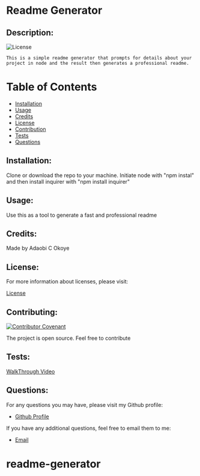  # Readme Generator

  
  ## Description:

  ![License](https://img.shields.io/badge/License-ISC-blue.svg "License Badge")

    This is a simple readme generator that prompts for details about your project in node and the result then generates a professional readme.


  # Table of Contents

  - [Installation](#installation)
  - [Usage](#usage)
  - [Credits](#credits)
  - [License](#license)
  - [Contribution](#contributing)
  - [Tests](#tests)
  - [Questions](#questions)

  ## Installation:

  Clone or download the repo to your machine. Initiate node with "npm instal" and then install inquirer with "npm install inquirer"


  ## Usage:

  Use this as a tool to generate a fast and professional readme


  ## Credits:

  Made by Adaobi C Okoye


  ## License:

  For more information about licenses, please visit:

  [License](https://opensource.org/licenses/ISC)


  ## Contributing:

  [![Contributor Covenant](https://img.shields.io/badge/Contributor%20Covenant-v2.0%20adopted-ff69b4.svg)](CODE_OF_CONDUCT.md)
  
  The project is open source. Feel free to contribute



  ## Tests:

  [WalkThrough Video](https://www.youtube.com/watch?v=OoFoAB0_UDk&feature=youtu.be)

  
  ## Questions:

  For any questions you may have, please visit my Github profile:
  - [Github Profile](https://github.com/adokoye)

  If you have any additional questions, feel free to email them to me:
  - [Email](adaobicynthia99@gmail.com)
# readme-generator
